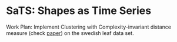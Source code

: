 # SaTS: Shapes as Time Series

Work Plan:
Implement Clustering with Complexity-invariant distance measure (check [paper](http://www.cs.ucr.edu/~eamonn/Complexity-Invariant%20Distance%20Measure.pdf))  on the swedish leaf data set.
